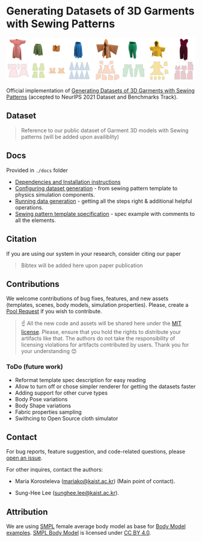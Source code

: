 
# Generating Datasets of 3D Garments with Sewing Patterns

![Examples of Garments generated with our pipeline](img/data_samples.png)

Official implementation of [Generating Datasets of 3D Garments with Sewing Patterns](https://openreview.net/forum?id=Pq8FBz0gZHY) (accepted to NeurIPS 2021 Dataset and Benchmarks Track).

## Dataset
> Reference to our public dataset of Garment 3D models with Sewing patterns (will be added upon availiblity)

## Docs
Provided in `./docs` folder

* [Dependencies and Installation instructions](docs/Installation.md)
* [Configuring dataset generation](docs/Setting_up_generator.md) - from sewing pattern template to physics simulation components.
* [Running data generation](docs/Running_generation.md) - getting all the steps right & additional helpful operations.
* [Sewing pattern template specification](docs/template_spec_with_comments.json) - spec example with comments to all the elements.

## Citation

If you are using our system in your research, consider citing our paper

> Bibtex will be added here upon paper publication

## Contributions

We welcome contributions of bug fixes, features, and new assets (templates, scenes, body models, simulation properties). Please, create a [Pool Request](https://github.com/maria-korosteleva/Garment-Pattern-Generator/pulls) if you wish to contribute.

>☝ All the new code and assets will be shared here under the [MIT license](LICENSE). Please, ensure that you hold the rights to distribute your artifacts like that. The authors do not take the responsibility of licensing violations for artifacts contributed by users. Thank you for your understanding 😊

### ToDo (future work)
* Reformat template spec description for easy reading
* Allow to turn off or chose simpler renderer for getting the datasets faster
* Adding support for other curve types
* Body Pose variations
* Body Shape variations
* Fabric properties sampling
* Swithcing to Open Source cloth simulator

## Contact

For bug reports, feature suggestion, and code-related questions, please [open an issue](https://github.com/maria-korosteleva/Garment-Pattern-Generator/issues). 

For other inquires, contact the authors: 

* Maria Korosteleva ([mariako@kaist.ac.kr](mailto:mariako@kaist.ac.kr)) (Main point of contact). 

* Sung-Hee Lee ([sunghee.lee@kaist.ac.kr](mailto:sunghee.lee@kaist.ac.kr)).

## Attribution
We are using [SMPL](https://smpl.is.tue.mpg.de/) female average body model as base for [Body Model examples](data_generation/Bodies). [SMPL Body Model](https://smpl.is.tue.mpg.de/) is licensed under [CC BY 4.0](https://creativecommons.org/licenses/by/4.0/).